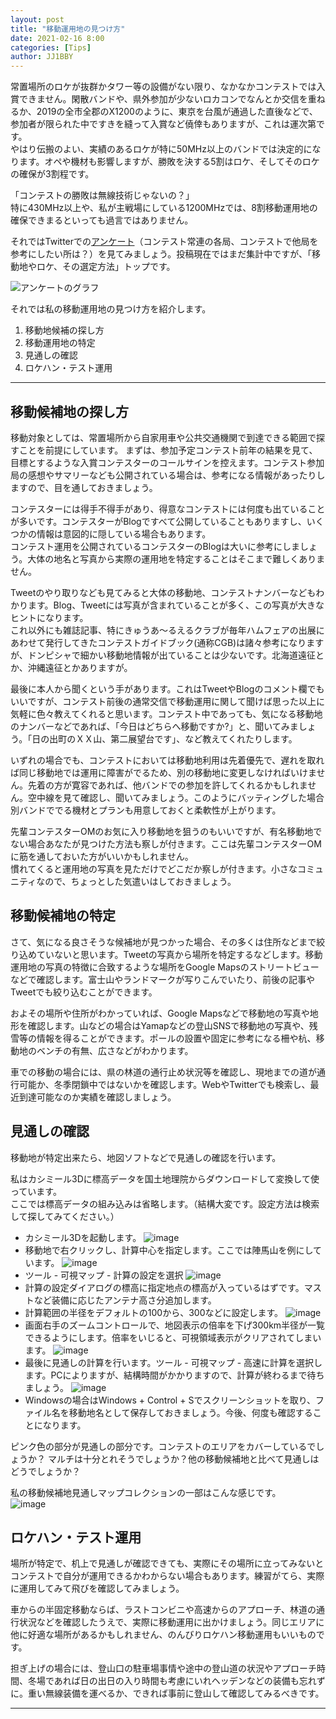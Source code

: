 ```yaml
---
layout: post
title: "移動運用地の見つけ方"
date: 2021-02-16 8:00
categories: [Tips]
author: JJ1BBY
---
```

常置場所のロケが抜群かタワー等の設備がない限り、なかなかコンテストでは入賞できません。閑散バンドや、県外参加が少ないロカコンでなんとか交信を重ねるか、2019の全市全郡のX1200のように、東京を台風が通過した直後などで、参加者が限られた中ですきを縫って入賞など僥倖もありますが、これは運次第です。  
やはり伝搬のよい、実績のあるロケが特に50MHz以上のバンドでは決定的になります。オペや機材も影響しますが、勝敗を決する5割はロケ、そしてそのロケの確保が3割程です。  

「コンテストの勝敗は無線技術じゃないの？」  
特に430MHz以上や、私が主戦場にしている1200MHzでは、8割移動運用地の確保できまるといっても過言ではありません。  

それではTwitterでの[アンケート](https://twitter.com/jj1bby/status/1361296582138761216?s=21)（コンテスト常連の各局、コンテストで他局を参考にしたい所は？）を見てみましょう。投稿現在ではまだ集計中ですが、「移動地やロケ、その選定方法」トップです。  

![アンケートのグラフ](https://user-images.githubusercontent.com/79028771/108000807-26ff3c80-702e-11eb-9cc1-60c62bbaf8f6.png)

それでは私の移動運用地の見つけ方を紹介します。　　

1. 移動地候補の探し方
2. 移動運用地の特定
3. 見通しの確認
4. ロケハン・テスト運用

----
## 移動候補地の探し方  
移動対象としては、常置場所から自家用車や公共交通機関で到達できる範囲で探すことを前提にしています。
まずは、参加予定コンテスト前年の結果を見て、目標とするような入賞コンテスターのコールサインを控えます。コンテスト参加局の感想やサマリーなども公開されている場合は、参考になる情報があったりしますので、目を通しておきましょう。    

コンテスターには得手不得手があり、得意なコンテストには何度も出ていることが多いです。コンテスターがBlogですべて公開していることもありますし、いくつかの情報は意図的に隠している場合もあります。  
コンテスト運用を公開されているコンテスターのBlogは大いに参考にしましょう。大体の地名と写真から実際の運用地を特定することはそこまで難しくありません。  

Tweetのやり取りなども見てみると大体の移動地、コンテストナンバーなどもわかります。Blog、Tweetには写真が含まれていることが多く、この写真が大きなヒントになります。  
これ以外にも雑誌記事、特にきゅうあ～るえるクラブが毎年ハムフェアの出展にあわせて発行してきたコンテストガイドブック(通称CGB)は諸々参考になりますが、ドンピシャで細かい移動地情報が出ていることは少ないです。北海道遠征とか、沖縄遠征とかありますが。  

最後に本人から聞くという手があります。これはTweetやBlogのコメント欄でもいいですが、コンテスト前後の通常交信で移動運用に関して聞けば思った以上に気軽に色々教えてくれると思います。コンテスト中であっても、気になる移動地のナンバーなどであれば、「今日はどちらへ移動ですか?」と、聞いてみましょう。「日の出町のＸＸ山、第二展望台です」、など教えてくれたりします。  

いずれの場合でも、コンテストにおいては移動地利用は先着優先で、遅れを取れば同じ移動地では運用に障害がでるため、別の移動地に変更しなければいけません。先着の方が寛容であれば、他バンドでの参加を許してくれるかもしれません。空中線を見て確認し、聞いてみましょう。このようにバッティングした場合別バンドででる機材とプランも用意しておくと柔軟性が上がります。  

先輩コンテスターOMのお気に入り移動地を狙うのもいいですが、有名移動地でない場合あなたが見つけた方法も察しが付きます。ここは先輩コンテスターOMに筋を通しておいた方がいいかもしれません。  
慣れてくると運用地の写真を見ただけでどこだか察しが付きます。小さなコミュニティなので、ちょっとした気遣いはしておきましょう。  

## 移動候補地の特定  
さて、気になる良さそうな候補地が見つかった場合、その多くは住所などまで絞り込めていないと思います。Tweetの写真から場所を特定するなどします。移動運用地の写真の特徴に合致するような場所をGoogle Mapsのストリートビューなどで確認します。富士山やランドマークが写りこんでいたり、前後の記事やTweetでも絞り込むことができます。  

およその場所や住所がわかっていれば、Google Mapsなどで移動地の写真や地形を確認します。山などの場合はYamapなどの登山SNSで移動地の写真や、残雪等の情報を得ることができます。ポールの設置や固定に参考になる柵や杭、移動地のベンチの有無、広さなどがわかります。  

車での移動の場合には、県の林道の通行止め状況等を確認し、現地までの道が通行可能か、冬季閉鎖中ではないかを確認します。WebやTwitterでも検索し、最近到達可能なのか実績を確認しましょう。  

## 見通しの確認
移動地が特定出来たら、地図ソフトなどで見通しの確認を行います。  

私はカシミール3Dに標高データを国土地理院からダウンロードして変換して使っています。  
ここでは標高データの組み込みは省略します。（結構大変です。設定方法は検索して探してみてください。）  
* カシミール3Dを起動します。
![image](https://user-images.githubusercontent.com/79028771/107999480-c91d2580-702a-11eb-8367-e4bb748b866a.png)
* 移動地で右クリックし、計算中心を指定します。ここでは陣馬山を例にしています。
![image](https://user-images.githubusercontent.com/79028771/107999560-0386c280-702b-11eb-9c44-89c6d938b51e.png)
* ツール - 可視マップ - 計算の設定を選択
![image](https://user-images.githubusercontent.com/79028771/107999620-2d3fe980-702b-11eb-805f-281fccc689a5.png)
* 計算の設定ダイアログの標高に指定地点の標高が入っているはずです。マストなど装備に応じたアンテナ高さ分追加します。
* 計算範囲の半径をデフォルトの100から、300などに設定します。
![image](https://user-images.githubusercontent.com/79028771/107999859-db4b9380-702b-11eb-8f15-3dc871bc6111.png)
* 画面右手のズームコントロールで、地図表示の倍率を下げ300km半径が一覧できるようにします。倍率をいじると、可視領域表示がクリアされてしまいます。
![image](https://user-images.githubusercontent.com/79028771/107999724-7a23c000-702b-11eb-8f6c-d4bcd77eb6ba.png)
* 最後に見通しの計算を行います。ツール - 可視マップ - 高速に計算を選択します。PCによりますが、結構時間がかかりますので、計算が終わるまで待ちましょう。
![image](https://user-images.githubusercontent.com/79028771/108000120-82302f80-702c-11eb-9e8b-51f40a999094.png)
* Windowsの場合はWindows + Control + Sでスクリーンショットを取り、ファイル名を移動地名として保存しておきましょう。今後、何度も確認することになります。  

ピンク色の部分が見通しの部分です。コンテストのエリアをカバーしているでしょうか？ マルチは十分とれそうでしょうか？他の移動候補地と比べて見通しはどうでしょうか？  

私の移動候補地見通しマップコレクションの一部はこんな感じです。  
![image](https://user-images.githubusercontent.com/79028771/108000323-f8cd2d00-702c-11eb-81ed-3ad06ce12b66.png)


## ロケハン・テスト運用  
場所が特定で、机上で見通しが確認できても、実際にその場所に立ってみないとコンテストで自分が運用できるかわからない場合もあります。練習がてら、実際に運用してみて飛びを確認してみましょう。  

車からの半固定移動ならば、ラストコンビニや高速からのアプローチ、林道の通行状況などを確認したうえで、実際に移動運用に出かけましょう。同じエリアに他に好適な場所があるかもしれません、のんびりロケハン移動運用もいいものです。  

担ぎ上げの場合には、登山口の駐車場事情や途中の登山道の状況やアプローチ時間、冬場であれば日の出日の入り時間も考慮にいれヘッデンなどの装備も忘れずに。重い無線装備を運べるか、できれば事前に登山して確認してみるべきです。  

---

   
<script src="https://utteranc.es/client.js"
        repo="JJ1BBY/JJ1BBY.github.io"
        issue-term="pathname"
        theme="github-light"
        crossorigin="anonymous"
        async>
</script>

